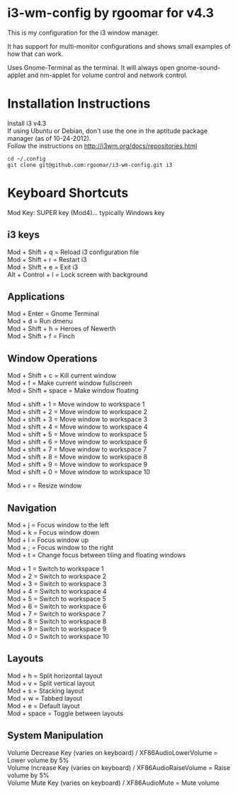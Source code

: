 # i3-wm-config by rgoomar for v4.3


This is my configuration for the i3 window manager.

It has support for multi-monitor configurations and shows small examples of how that can work. 

Uses Gnome-Terminal as the terminal.
It will always open gnome-sound-applet and nm-applet for volume control and network control. 

# Installation Instructions
Install i3 v4.3  
If using Ubuntu or Debian, don't use the one in the aptitude package manager (as of 10-24-2012).  
Follow the instructions on http://i3wm.org/docs/repositories.html  

`cd ~/.config`  
`git clone git@github.com:rgoomar/i3-wm-config.git i3`

# Keyboard Shortcuts

Mod Key: SUPER key (Mod4)... typically Windows key

## i3 keys
Mod + Shift + q = Reload i3 configuration file  
Mod + Shift + r = Restart i3  
Mod + Shift + e = Exit i3  
Alt + Control + l = Lock screen with background  

## Applications
Mod + Enter = Gnome Terminal  
Mod + d = Run dmenu  
Mod + Shift + h = Heroes of Newerth  
Mod + Shift + f = Finch  

## Window Operations
Mod + Shift + c = Kill current window  
Mod + f = Make current window fullscreen  
Mod + Shift + space = Make window floating  

Mod + shift + 1 = Move window to workspace 1  
Mod + shift + 2 = Move window to workspace 2  
Mod + shift + 3 = Move window to workspace 3  
Mod + shift + 4 = Move window to workspace 4  
Mod + shift + 5 = Move window to workspace 5  
Mod + shift + 6 = Move window to workspace 6  
Mod + shift + 7 = Move window to workspace 7  
Mod + shift + 8 = Move window to workspace 8  
Mod + shift + 9 = Move window to workspace 9  
Mod + shift + 0 = Move window to workspace 10  

Mod + r = Resize window  

## Navigation
Mod + j = Focus window to the left  
Mod + k = Focus window down  
Mod + l = Focus window up  
Mod + ; = Focus window to the right  
Mod + t = Change focus between tiling and floating windows  

Mod + 1 = Switch to workspace 1  
Mod + 2 = Switch to workspace 2  
Mod + 3 = Switch to workspace 3  
Mod + 4 = Switch to workspace 4  
Mod + 5 = Switch to workspace 5  
Mod + 6 = Switch to workspace 6  
Mod + 7 = Switch to workspace 7  
Mod + 8 = Switch to workspace 8  
Mod + 9 = Switch to workspace 9  
Mod + 0 = Switch to workspace 10  

## Layouts
Mod + h = Split horizontal layout  
Mod + v = Split vertical layout  
Mod + s = Stacking layout  
Mod + w = Tabbed layout  
Mod + e = Default layout  
Mod + space = Toggle between layouts  

## System Manipulation
Volume Decrease Key (varies on keyboard) / XF86AudioLowerVolume = Lower volume by 5%  
Volume Increase Key (varies on keyboard) / XF86AudioRaiseVolume = Raise volume by 5%  
Volume Mute Key (varies on keyboard) / XF86AudioMute = Mute volume  

